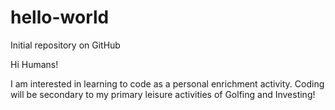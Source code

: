 # hello-world
Initial repository on GitHub

Hi Humans!

I am interested in learning to code as a personal enrichment activity.
Coding will be secondary to my primary leisure activities of Golfing and Investing!
